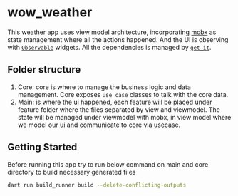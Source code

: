 # wow_weather
This weather app uses view model architecture, incorporating [mobx](https://github.com/mobxjs/mobx.dart) as state management where all the actions happened. And the UI is observing with [`Observable`](https://pub.dev/packages/flutter_mobx) widgets. All the dependencies is managed by [`get_it`](https://pub.dev/packages/get_it).

## Folder structure
1. Core: core is where to manage the business logic and data management. Core exposes `use case` classes to talk with the core data.
2. Main: is where the ui happened, each feature will be placed under feature folder where the files separated by view and viewmodel. The state will be managed under viewmodel with mobx, in view model where we model our ui and communicate to core via usecase.


## Getting Started

Before running this app try to run below command on main and core directory to build necessary
generated files

```bash
dart run build_runner build --delete-conflicting-outputs
```
